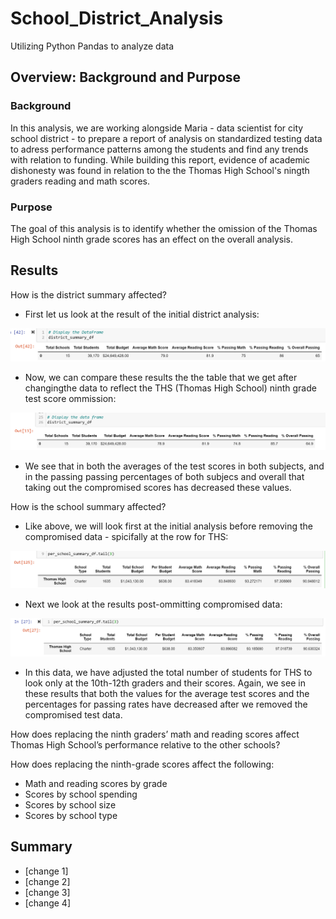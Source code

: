 # School_District_Analysis
Utilizing Python Pandas to analyze data
## Overview: Background and Purpose
### Background
In this analysis, we are working alongside Maria - data scientist for city school district - to prepare a report of analysis on standardized testing data to adress performance patterns among the students and find any trends with relation to funding. While building this report, evidence of academic dishonesty was found in relation to the the Thomas High School's ningth graders reading and math scores.
### Purpose
The goal of this analysis is to identify whether the omission of the Thomas High School ninth grade scores has an effect on the overall analysis. 

## Results
How is the district summary affected?
- First let us look at the result of the initial district analysis:

![Initial distric analysis results](https://github.com/chichi-ugo/School_District_Analysis/blob/main/Resources/images/district_analysis_df_init.PNG?raw=true)
  
- Now, we can compare these results the the table that we get after changingthe data to reflect the THS (Thomas High School) ninth grade test score ommission:
  
![District analysis after THS ommission](https://github.com/chichi-ugo/School_District_Analysis/blob/main/Resources/images/district_analysis_df_post.PNG?raw=true)

- We see that in both the averages of the test scores in both subjects, and in the passing passing percentages of both subjecs and overall that taking out the compromised scores has decreased these values. 
   
   
How is the school summary affected?
- Like above, we will look first at the initial analysis before removing the compromised data - spicifally at the row for THS:

![Initial School Summary](https://github.com/chichi-ugo/School_District_Analysis/blob/main/Resources/images/school_analysis_df_init.PNG?raw=true)

- Next we look at the results post-ommitting compromised data:

![School summary after ommission](https://github.com/chichi-ugo/School_District_Analysis/blob/main/Resources/images/school_analysis_df_post.PNG?raw=true)

- In this data, we have adjusted the total number of students for THS to look only at the 10th-12th graders and their scores. Again, we see in these results that both the values for the average test scores and the percentages for passing rates have decreased after we removed the compromised test data.

  
How does replacing the ninth graders’ math and reading scores affect Thomas High School’s performance relative to the other schools?

 
 
How does replacing the ninth-grade scores affect the following:
  - Math and reading scores by grade
![]()
  - Scores by school spending
![]()
  - Scores by school size
  - Scores by school type

## Summary
- [change 1]
- [change 2]
- [change 3]
- [change 4]
